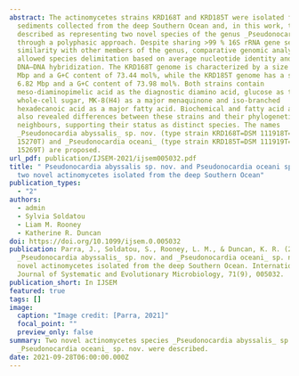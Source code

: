 ```yaml
---
abstract: The actinomycetes strains KRD168T and KRD185T were isolated from
  sediments collected from the deep Southern Ocean and, in this work, they are
  described as representing two novel species of the genus _Pseudonocardia_
  through a polyphasic approach. Despite sharing >99 % 16S rRNA gene sequence
  similarity with other members of the genus, comparative genomic analysis
  allowed species delimitation based on average nucleotide identity and digital
  DNA–DNA hybridization. The KRD168T genome is characterized by a size of 6.31
  Mbp and a G+C content of 73.44 mol%, while the KRD185T genome has a size of
  6.82 Mbp and a G+C content of 73.98 mol%. Both strains contain
  meso-diaminopimelic acid as the diagnostic diamino acid, glucose as the major
  whole-cell sugar, MK-8(H4) as a major menaquinone and iso-branched
  hexadecanoic acid as a major fatty acid. Biochemical and fatty acid analyses
  also revealed differences between these strains and their phylogenetic
  neighbours, supporting their status as distinct species. The names
  _Pseudonocardia abyssalis_ sp. nov. (type strain KRD168T=DSM 111918T=NCIMB
  15270T) and _Pseudonocardia oceani_ (type strain KRD185T=DSM 111919T=NCIMB
  15269T) are proposed.
url_pdf: publication/IJSEM-2021/ijsem005032.pdf
title: " Pseudonocardia abyssalis sp. nov. and Pseudonocardia oceani sp. nov.,
  two novel actinomycetes isolated from the deep Southern Ocean"
publication_types:
  - "2"
authors:
  - admin
  - Sylvia Soldatou
  - Liam M. Rooney
  - Katherine R. Duncan
doi: https://doi.org/10.1099/ijsem.0.005032
publication: Parra, J., Soldatou, S., Rooney, L. M., & Duncan, K. R. (2021).
  _Pseudonocardia abyssalis_ sp. nov. and _Pseudonocardia oceani_ sp. nov., two
  novel actinomycetes isolated from the deep Southern Ocean. International
  Journal of Systematic and Evolutionary Microbiology, 71(9), 005032.
publication_short: In IJSEM
featured: true
tags: []
image:
  caption: "Image credit: [Parra, 2021]"
  focal_point: ""
  preview_only: false
summary: Two novel actinomycetes species _Pseudonocardia abyssalis_ sp. nov. and
  _Pseudonocardia oceani_ sp. nov. were described.
date: 2021-09-28T06:00:00.000Z
---
```

